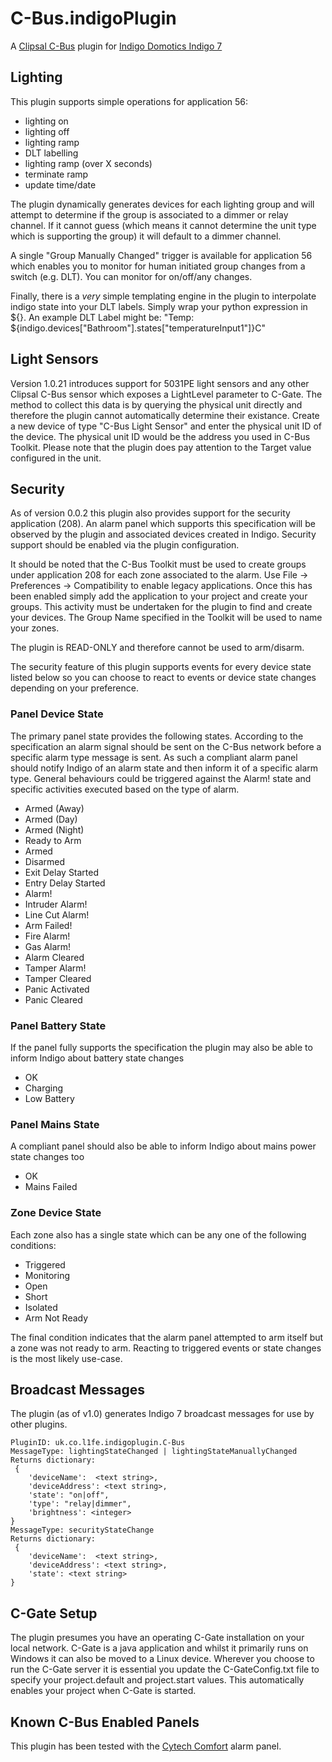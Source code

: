 C-Bus.indigoPlugin
==================

A [Clipsal C-Bus](http://www.clipsal.com/consumer/products/smart_home_technology/c-bus_home_control) plugin for [Indigo Domotics Indigo 7](http://www.indigodomo.com)

Lighting
--------

This plugin supports simple operations for application 56:

* lighting on
* lighting off
* lighting ramp
* DLT labelling
* lighting ramp (over X seconds)
* terminate ramp
* update time/date

The plugin dynamically generates devices for each lighting group and will attempt to determine if the group is associated to a dimmer or relay channel.  If it cannot guess (which means it cannot determine the unit type which is supporting the group) it will default to a dimmer channel.  

A single "Group Manually Changed" trigger is available for application 56 which enables you to monitor for human initiated group changes from a switch (e.g. DLT).  You can monitor for on/off/any changes.

Finally, there is a *very* simple templating engine in the plugin to interpolate indigo state into your DLT labels.  Simply wrap your python expression in ${}.  An example DLT Label might be: "Temp: ${indigo.devices["Bathroom"].states["temperatureInput1"]}C"

Light Sensors
-------------

Version 1.0.21 introduces support for 5031PE light sensors and any other Clipsal C-Bus sensor which exposes a LightLevel parameter to C-Gate.  The method to collect this data is by querying the physical unit directly and therefore the plugin cannot automatically determine their existance.  Create a new device of type "C-Bus Light Sensor" and enter the physical unit ID of the device.  The physical unit ID would be the address you used in C-Bus Toolkit.  Please note that the plugin does pay attention to the Target value configured in the unit.

Security
--------

As of version 0.0.2 this plugin also provides support for the security application (208).  An alarm panel which supports this specification will be observed by the plugin and associated devices created in Indigo.  Security support should be enabled via the plugin configuration.

It should be noted that the C-Bus Toolkit must be used to create groups under application 208 for each zone associated to the alarm.  Use File -> Preferences -> Compatibility to enable legacy applications.  Once this has been enabled simply add the application to your project and create your groups.  This activity must be undertaken for the plugin to find and create your devices.  The Group Name specified in the Toolkit will be used to name your zones.

The plugin is READ-ONLY and therefore cannot be used to arm/disarm.

The security feature of this plugin supports events for every device state listed below so you can choose to react to events or device state changes depending on your preference.

### Panel Device State

The primary panel state provides the following states.  According to the specification an alarm signal should be sent on the C-Bus network before a specific alarm type message is sent.  As such a compliant alarm panel should notify Indigo of an alarm state and then inform it of a specific alarm type.  General behaviours could be triggered against the Alarm! state and specific activities executed based on the type of alarm.

* Armed (Away)
* Armed (Day)
* Armed (Night)					
* Ready to Arm
* Armed
* Disarmed
* Exit Delay Started
* Entry Delay Started
* Alarm!
* Intruder Alarm!
* Line Cut Alarm!
* Arm Failed!
* Fire Alarm!
* Gas Alarm!
* Alarm Cleared
* Tamper Alarm!
* Tamper Cleared
* Panic Activated
* Panic Cleared

### Panel Battery State

If the panel fully supports the specification the plugin may also be able to inform Indigo about battery state changes

* OK
* Charging
* Low Battery

### Panel Mains State

A compliant panel should also be able to inform Indigo about mains power state changes too

* OK
* Mains Failed

### Zone Device State

Each zone also has a single state which can be any one of the following conditions:

* Triggered
* Monitoring
* Open
* Short
* Isolated
* Arm Not Ready

The final condition indicates that the alarm panel attempted to arm itself but a zone was not ready to arm.  Reacting to triggered events or state changes is the most likely use-case.

Broadcast Messages
------------------

The plugin (as of v1.0) generates Indigo 7 broadcast messages for use by other plugins.  

```
PluginID: uk.co.l1fe.indigoplugin.C-Bus
MessageType: lightingStateChanged | lightingStateManuallyChanged 
Returns dictionary:
 {
    'deviceName':  <text string>,
    'deviceAddress': <text string>,
    'state': "on|off",
    'type': "relay|dimmer",
    'brightness': <integer>
}
MessageType: securityStateChange 
Returns dictionary:
 {
    'deviceName':  <text string>,
    'deviceAddress': <text string>,
    'state': <text string>
}
```

C-Gate Setup
------------

The plugin presumes you have an operating C-Gate installation on your local network.  C-Gate is a java application and whilst it primarily runs on Windows it can also be moved to a Linux device.  Wherever you choose to run the C-Gate server it is essential you update the C-GateConfig.txt file to specify your project.default and project.start values.  This automatically enables your project when C-Gate is started.

Known C-Bus Enabled Panels
--------------------------

This plugin has been tested with the [Cytech Comfort](http://www.cytech.biz) alarm panel.

